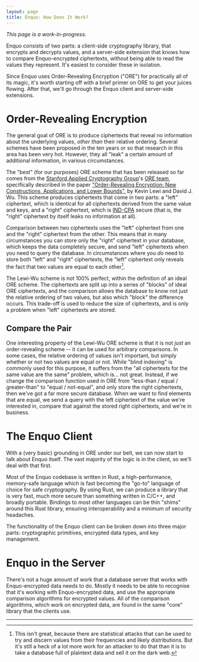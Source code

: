```yaml
---
layout: page
title: Enquo: How Does It Work?
---
```

*This page is a work-in-progress.*

Enquo consists of two parts: a client-side cryptography library, that encrypts and decrypts values, and a server-side extension that knows how to compare Enquo-encrypted ciphertexts, without being able to read the values they represent.
It's easiest to consider these in isolation.

Since Enquo uses Order-Revealing Encryption ("ORE") for practically all of its magic, it's worth starting off with a brief primer on ORE to get your juices flowing.
After that, we'll go through the Enquo client and server-side extensions.


# Order-Revealing Encryption

The general goal of ORE is to produce ciphertexts that reveal no information about the underlying values, *other than* their relative ordering.
Several schemes have been proposed in the ten years or so that research in this area has been very hot.
However, they all "leak" a certain amount of additional information, in various circumstances.

The "best" (for our purposes) ORE scheme that has been released so far comes from the [Stanford Applied Cryptography Group](https://crypto.stanford.edu/)'s [ORE team](https://crypto.stanford.edu/ore/), specifically described in the paper ["Order-Revealing Encryption: New Constructions, Applications, and Lower Bounds"](https://eprint.iacr.org/2016/612.pdf), by Kevin Lewi and David J. Wu.
This scheme produces ciphertexts that come in two parts: a "left" ciphertext, which is identical for all ciphertexts derived from the same value and keys, and a "right" ciphertext, which is [IND-CPA](https://en.wikipedia.org/wiki/Ciphertext_indistinguishability#Indistinguishability_under_chosen-plaintext_attack_(IND-CPA)) secure (that is, the "right" ciphertext by itself leaks no information at all).

Comparison between two ciphertexts uses the "left" ciphertext from one and the "right" ciphertext from the other.
This means that in many circumstances you can store only the "right" ciphertext in your database, which keeps the data completely secure, and send "left" ciphertexts when you need to query the database.
In circumstances where you *do* need to store both "left" and "right" ciphertexts, the "left" ciphertext only reveals the fact that two values are equal to each other[^1].

The Lewi-Wu scheme is not 100% perfect, within the definition of an ideal ORE scheme.
The ciphertexts are split up into a series of "blocks" of ideal ORE ciphertexts, and the comparison allows the database to know not just the relative ordering of two values, but also which "block" the difference occurs.
This trade-off is used to reduce the size of ciphertexts, and is only a problem when "left" ciphertexts are stored.


## Compare the Pair

One interesting property of the Lewi-Wu ORE scheme is that it is not *just* an order-revealing scheme -- it can be used for arbitrary comparisons.
In some cases, the relative ordering of values isn't important, but simply whether or not two values are equal or not.
While "blind indexing" is commonly used for this purpose, it suffers from the "all ciphertexts for the same value are the same" problem, which is... not great.
Instead, if we change the comparison function used in ORE from "less-than / equal / greater-than" to "equal / not-equal", and only store the right ciphertexts, then we've got a far more secure database.
When we want to find elements that are equal, we send a query with the left ciphertext of the value we're interested in, compare that against the stored right ciphertexts, and we're in business.


# The Enquo Client

With a (very basic) grounding in ORE under our belt, we can now start to talk about Enquo itself.
The vast majority of the logic is in the client, so we'll deal with that first.

Most of the Enquo codebase is written in Rust, a high-performance, memory-safe language which is fast becoming the "go-to" language of choice for safe cryptography.
By using Rust, we can produce a library that is very fast, much more secure than something written in C/C++, and broadly portable.
Bindings to most other languages can be thin "shims" around this Rust library, ensuring interoperability and a minimum of security headaches.

The functionality of the Enquo client can be broken down into three major parts: cryptographic primitives, encrypted data types, and key management.


# Enquo in the Server

There's not a huge amount of work that a database server that works with Enquo-encrypted data needs to do.
Mostly it needs to be able to recognise that it's working with Enquo-encrypted data, and use the appropriate comparison algorithms for encrypted values.
All of the comparison algorithms, which work on encrypted data, are found in the same "core" library that the clients use.

-----


[^1]: This isn't great, because there are statistical attacks that can be used to try and discern values from their frequencies and likely distributions.
    But it's still a heck of a lot more work for an attacker to do that than it is to take a database full of plaintext data and sell it on the dark web.
